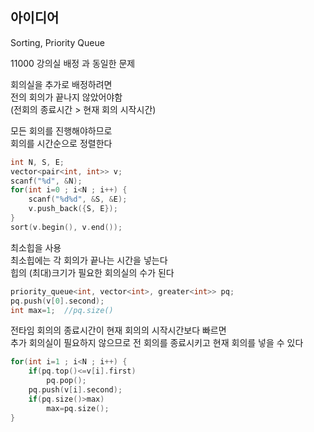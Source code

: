 ## 아이디어
Sorting, Priority Queue  
  
11000 강의실 배정 과 동일한 문제  
  
회의실을 추가로 배정하려면  
전의 회의가 끝나지 않았어야함  
(전회의 종료시간 > 현재 회의 시작시간)  
  
모든 회의를 진행해야하므로  
회의를 시간순으로 정렬한다
```cpp
int N, S, E;
vector<pair<int, int>> v;
scanf("%d", &N);
for(int i=0 ; i<N ; i++) {
	scanf("%d%d", &S, &E);
	v.push_back({S, E});
}
sort(v.begin(), v.end());
```
최소힙을 사용  
최소힙에는 각 회의가 끝나는 시간을 넣는다  
힙의 (최대)크기가 필요한 회의실의 수가 된다
```cpp
priority_queue<int, vector<int>, greater<int>> pq;
pq.push(v[0].second);
int max=1;  //pq.size()
```
전타임 회의의 종료시간이 현재 회의의 시작시간보다 빠르면  
추가 회의실이 필요하지 않으므로 전 회의를 종료시키고
현재 회의를 넣을 수 있다
```cpp
for(int i=1 ; i<N ; i++) {
	if(pq.top()<=v[i].first)
		pq.pop();
	pq.push(v[i].second);
	if(pq.size()>max)
		max=pq.size();
}
```
